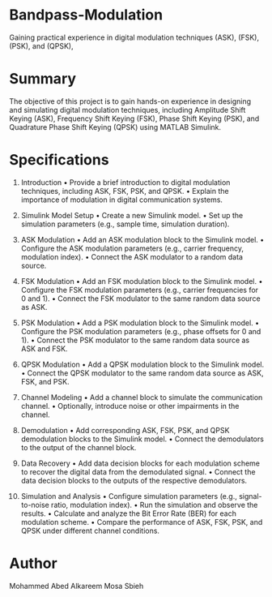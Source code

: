 # Bandpass-Modulation
Gaining practical experience in digital modulation techniques (ASK), (FSK),  (PSK), and (QPSK),



# Summary
The objective of this project is to gain hands-on experience in designing and simulating digital modulation techniques, including Amplitude Shift Keying (ASK), Frequency Shift Keying (FSK), Phase Shift Keying (PSK), and Quadrature Phase Shift Keying (QPSK) using MATLAB Simulink.

# Specifications

1. Introduction
• Provide a brief introduction to digital modulation techniques, including ASK, FSK, PSK, and QPSK.
• Explain the importance of modulation in digital communication systems.

2. Simulink Model Setup
• Create a new Simulink model.
• Set up the simulation parameters (e.g., sample time, simulation duration).

3. ASK Modulation
• Add an ASK modulation block to the Simulink model.
• Configure the ASK modulation parameters (e.g., carrier frequency, modulation index).
• Connect the ASK modulator to a random data source.

4. FSK Modulation
• Add an FSK modulation block to the Simulink model.
• Configure the FSK modulation parameters (e.g., carrier frequencies for 0 and 1).
• Connect the FSK modulator to the same random data source as ASK.

5. PSK Modulation
• Add a PSK modulation block to the Simulink model.
• Configure the PSK modulation parameters (e.g., phase offsets for 0 and 1).
• Connect the PSK modulator to the same random data source as ASK and FSK.


6. QPSK Modulation
• Add a QPSK modulation block to the Simulink model.
• Connect the QPSK modulator to the same random data source as ASK, FSK, and PSK.

7. Channel Modeling
• Add a channel block to simulate the communication channel.
• Optionally, introduce noise or other impairments in the channel.

8. Demodulation
• Add corresponding ASK, FSK, PSK, and QPSK demodulation blocks to the Simulink model.
• Connect the demodulators to the output of the channel block.

9. Data Recovery
• Add data decision blocks for each modulation scheme to recover the digital data from the demodulated signal.
• Connect the data decision blocks to the outputs of the respective demodulators.

10. Simulation and Analysis
• Configure simulation parameters (e.g., signal-to-noise ratio, modulation index).
• Run the simulation and observe the results.
• Calculate and analyze the Bit Error Rate (BER) for each modulation scheme.
• Compare the performance of ASK, FSK, PSK, and QPSK under different channel conditions.

# Author

Mohammed Abed Alkareem
Mosa Sbieh
